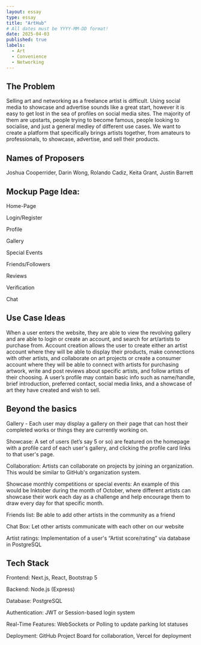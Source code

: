 ```yaml
---
layout: essay
type: essay
title: "ArtHub"
# All dates must be YYYY-MM-DD format!
date: 2025-04-03
published: true
labels:
  - Art
  - Convenience
  - Networking
---
```

## The Problem
Selling art and networking as a freelance artist is difficult. Using social media to showcase and advertise sounds like a great start, 
however it is easy to get lost in the sea of profiles on social media sites. The majority of them are upstarts, people trying to become 
famous, people looking to socialise, and just a general medley of different use cases. We want to create a platform that specifically 
brings artists together, from amateurs to professionals, to showcase, advertise, and sell their products.

## Names of Proposers
Joshua Cooperrider, 
Darin Wong, 
Rolando Cadiz, 
Keita Grant, 
Justin Barrett

## Mockup Page Idea:
Home-Page

Login/Register

Profile

Gallery

Special Events

Friends/Followers

Reviews

Verification

Chat

## Use Case Ideas

When a user enters the website, they are able to view the revolving gallery and are able to login or create an account, and search for 
art/artists to purchase from. Account creation allows the user to create either an artist account where they will be able to display 
their products, make connections with other artists, and collaborate on art projects or create a consumer account where they will be 
able to connect with artists for purchasing artwork, write and post reviews about specific artists, and follow artists of their 
choosing. A user’s profile may contain basic info such as name/handle, brief introduction, preferred contact, social media links, and a 
showcase of art they have created and wish to sell.



## Beyond the basics
Gallery - Each user may display a gallery on their page that can host their completed works or things they are currently working on.

Showcase: A set of users (let’s say 5 or so) are featured on the homepage with a profile card of each user's gallery, and clicking the profile card links to that user's page.

Collaboration: Artists can collaborate on projects by joining an organization. This would be similar to GitHub's organization system.

Showcase monthly competitions or special events: An example of this would be Inktober during the month of October, where different artists can showcase their work each day as a challenge and help encourage them to draw every day for that specific month. 

Friends list: Be able to add other artists in the community as a friend

Chat Box: Let other artists communicate with each other on our website

Artist ratings: Implementation of a user's “Artist score/rating” via database in PostgreSQL

## Tech Stack
Frontend: Next.js, React, Bootstrap 5

Backend: Node.js (Express)

Database: PostgreSQL

Authentication: JWT or Session-based login system

Real-Time Features: WebSockets or Polling to update parking lot statuses

Deployment: GitHub Project Board for collaboration, Vercel for deployment

